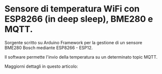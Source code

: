 #  Sensore di temperatura WiFi con ESP8266 (in deep sleep), BME280 e MQTT.

Sorgente scritto su Arduino Framework per la gestione di un sensore BME280 Bosch mediante ESP8266 - ESP12.

Il software permette l'invio della temperatura su un determinato topic MQTT.

Maggiorni dettagli in questo articolo:


[link]: https://vixr.it/?p=497
